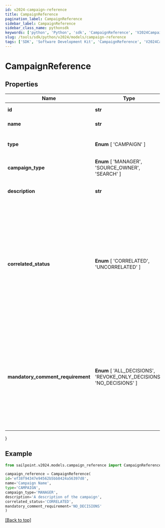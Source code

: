```yaml
---
id: v2024-campaign-reference
title: CampaignReference
pagination_label: CampaignReference
sidebar_label: CampaignReference
sidebar_class_name: pythonsdk
keywords: ['python', 'Python', 'sdk', 'CampaignReference', 'V2024CampaignReference'] 
slug: /tools/sdk/python/v2024/models/campaign-reference
tags: ['SDK', 'Software Development Kit', 'CampaignReference', 'V2024CampaignReference']
---
```


# CampaignReference


## Properties

Name | Type | Description | Notes
------------ | ------------- | ------------- | -------------
**id** | **str** | The unique ID of the campaign. | [required]
**name** | **str** | The name of the campaign. | [required]
**type** |  **Enum** [  'CAMPAIGN' ] | The type of object that is being referenced. | [required]
**campaign_type** |  **Enum** [  'MANAGER',    'SOURCE_OWNER',    'SEARCH' ] | The type of the campaign. | [required]
**description** | **str** | The description of the campaign set by the admin who created it. | [required]
**correlated_status** |  **Enum** [  'CORRELATED',    'UNCORRELATED' ] | The correlatedStatus of the campaign. Only SOURCE_OWNER campaigns can be Uncorrelated. An Uncorrelated certification campaign only includes Uncorrelated identities (An identity is uncorrelated if it has no accounts on an authoritative source). | [required]
**mandatory_comment_requirement** |  **Enum** [  'ALL_DECISIONS',    'REVOKE_ONLY_DECISIONS',    'NO_DECISIONS' ] | Determines whether comments are required for decisions during certification reviews. You can require comments for all decisions, revoke-only decisions, or no decisions. By default, comments are not required for decisions. | [required]
}

## Example

```python
from sailpoint.v2024.models.campaign_reference import CampaignReference

campaign_reference = CampaignReference(
id='ef38f94347e94562b5bb8424a56397d8',
name='Campaign Name',
type='CAMPAIGN',
campaign_type='MANAGER',
description='A description of the campaign',
correlated_status='CORRELATED',
mandatory_comment_requirement='NO_DECISIONS'
)

```
[[Back to top]](#) 

